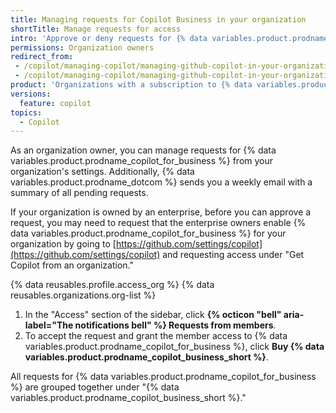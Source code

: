 ```yaml
---
title: Managing requests for Copilot Business in your organization
shortTitle: Manage requests for access
intro: 'Approve or deny requests for {% data variables.product.prodname_copilot_short %} access in your organization.'
permissions: Organization owners
redirect_from:
 - /copilot/managing-copilot/managing-github-copilot-in-your-organization/managing-requests-for-copilot-access-in-your-organization
 - /copilot/managing-copilot/managing-github-copilot-in-your-organization/managing-access-to-github-copilot-in-your-organization/managing-requests-for-copilot-access-in-your-organization
product: 'Organizations with a subscription to {% data variables.product.prodname_copilot_for_business %} and organizations owned by an enterprise with a subscription to {% data variables.product.prodname_copilot_for_business %}'
versions:
  feature: copilot
topics:
  - Copilot
---
```


As an organization owner, you can manage requests for {% data variables.product.prodname_copilot_for_business %} from your organization's settings. Additionally, {% data variables.product.prodname_dotcom %} sends you a weekly email with a summary of all pending requests.

If your organization is owned by an enterprise, before you can approve a request, you may need to request that the enterprise owners enable {% data variables.product.prodname_copilot_for_business %} for your organization by going to [https://github.com/settings/copilot](https://github.com/settings/copilot) and requesting access under "Get Copilot from an organization."

{% data reusables.profile.access_org %}
{% data reusables.organizations.org-list %}
1. In the "Access" section of the sidebar, click **{% octicon "bell" aria-label="The notifications bell" %} Requests from members**.
1. To accept the request and grant the member access to {% data variables.product.prodname_copilot_for_business %}, click **Buy {% data variables.product.prodname_copilot_business_short %}**.

All requests for {% data variables.product.prodname_copilot_for_business %} are grouped together under "{% data variables.product.prodname_copilot_business_short %}."
